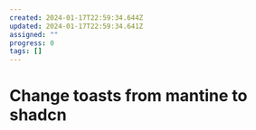 ```yaml
---
created: 2024-01-17T22:59:34.644Z
updated: 2024-01-17T22:59:34.641Z
assigned: ""
progress: 0
tags: []
---
```


# Change toasts from mantine to shadcn
